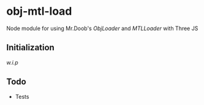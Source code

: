 # obj-mtl-load
Node module for using Mr.Doob's *ObjLoader* and *MTLLoader* with Three JS

## Initialization
*w.i.p*

## Todo
- Tests

